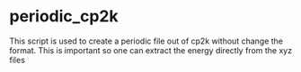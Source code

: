 # periodic_cp2k
This script is used to create a periodic file out of cp2k without change the format.
This is important so one can extract the energy directly from the xyz files
